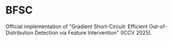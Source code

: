 # BFSC
Official implementation of "Gradient Short-Circuit: Efficient Out-of-Distribution Detection via Feature Intervention" (ICCV 2025).
